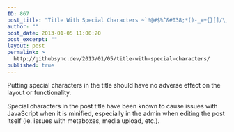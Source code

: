 ```yaml
---
ID: 867
post_title: "Title With Special Characters ~`!@#$%^&#038;*()-_=+{}[]/\;:'&#8221;?,.>"
author: ""
post_date: 2013-01-05 11:00:20
post_excerpt: ""
layout: post
permalink: >
  http://githubsync.dev/2013/01/05/title-with-special-characters/
published: true
---
```

Putting special characters in the title should have no adverse effect on the layout or functionality.

Special characters in the post title have been known to cause issues with JavaScript when it is minified, especially in the admin when editing the post itself (ie. issues with metaboxes, media upload, etc.).